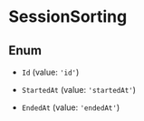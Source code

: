 # SessionSorting

## Enum


* `Id` (value: `'id'`)

* `StartedAt` (value: `'startedAt'`)

* `EndedAt` (value: `'endedAt'`)

